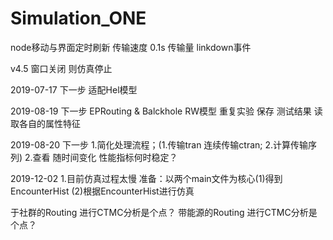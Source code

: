 # Simulation_ONE
node移动与界面定时刷新
传输速度 0.1s 传输量 linkdown事件

v4.5
窗口关闭 则仿真停止

2019-07-17
下一步 适配Hel模型

2019-08-19
下一步 EPRouting & Balckhole RW模型
重复实验 保存 测试结果
读取各自的属性特征

2019-08-20
下一步 
1.简化处理流程；(1.传输tran 连续传输ctran; 2.计算传输序列)
2.查看 随时间变化 性能指标何时稳定？

2019-12-02
1.目前仿真过程太慢
准备：以两个main文件为核心(1)得到EncounterHist
(2)根据EncounterHist进行仿真


于社群的Routing  进行CTMC分析是个点？
带能源的Routing 进行CTMC分析是个点？
